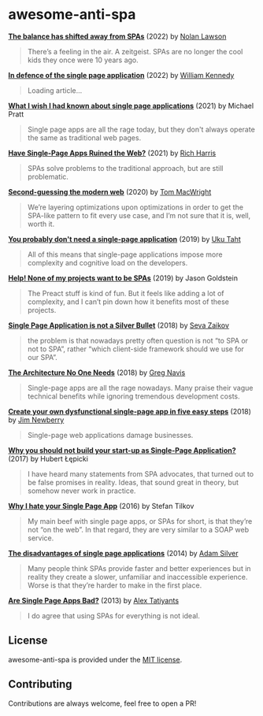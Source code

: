 # awesome-anti-spa

**[The balance has shifted away from SPAs](https://nolanlawson.com/2022/05/21/the-balance-has-shifted-away-from-spas/)** (2022) by [Nolan Lawson](https://nolanlawson.com)<br>
  > There’s a feeling in the air. A zeitgeist. SPAs are no longer the cool kids they once were 10 years ago.

**[In defence of the single page application](https://williamkennedy.ninja/javascript/2022/05/03/in-defence-of-the-single-page-application/)** (2022) by [William Kennedy](https://williamkennedy.ninja)<br>
  > Loading article...

**[What I wish I had known about single page applications](https://stackoverflow.blog/2021/12/28/what-i-wish-i-had-known-about-single-page-applications/)** (2021) by Michael Pratt<br>
  > Single page apps are all the rage today, but they don't always operate the same as traditional web pages.

**[Have Single-Page Apps Ruined the Web?](https://www.youtube.com/watch?v=860d8usGC0o)** (2021) by [Rich Harris](https://twitter.com/rich_harris)
  > SPAs solve problems to the traditional approach, but are still problematic.

**[Second-guessing the modern web](https://macwright.com/2020/05/10/spa-fatigue.html)** (2020) by [Tom MacWright](https://macwright.com)
  > We’re layering optimizations upon optimizations in order to get the SPA-like pattern to fit every use case, and I’m not sure that it is, well, worth it.

**[You probably don't need a single-page application](https://plausible.io/blog/you-probably-dont-need-a-single-page-app)** (2019) by [Uku Taht](https://twitter.com/ukutaht)
  > All of this means that single-page applications impose more complexity and cognitive load on the developers.

**[Help! None of my projects want to be SPAs](https://web.archive.org/web/20190211133112/https://whatisjasongoldstein.com/writing/help-none-of-my-projects-want-to-be-spas/)** (2019) by Jason Goldstein
  > The Preact stuff is kind of fun. But it feels like adding a lot of complexity, and I can’t pin down how it benefits most of these projects.

**[Single Page Application is not a Silver Bullet](https://blog.bloomca.me/2018/02/04/spa-is-not-silver-bullet.html)** (2018) by [Seva Zaikov](https://blog.bloomca.me/)
  > the problem is that nowadays pretty often question is not “to SPA or not to SPA”, rather “which client-side framework should we use for our SPA”.

**[The Architecture No One Needs](https://www.gregnavis.com/articles/the-architecture-no-one-needs.html)** (2018) by [Greg Navis](https://www.gregnavis.com/)
  > Single-page apps are all the rage nowadays. Many praise their vague technical benefits while ignoring tremendous development costs.

**[Create your own dysfunctional single-page app in five easy steps](https://tinnedfruit.com/writing/create-your-own-dysfunctional-single-page-app.html)** (2018) by [Jim Newberry](https://tinnedfruit.com/)
  > Single-page web applications damage businesses.

**[Why you should not build your start-up as Single-Page Application?](https://www.amberbit.com/blog/2017/9/20/why-you-should-not-build-your-startup-as-spa/)** (2017) by Hubert Łępicki
  > I have heard many statements from SPA advocates, that turned out to be false promises in reality. Ideas, that sound great in theory, but somehow never work in practice.

**[Why I hate your Single Page App](https://www.freecodecamp.org/news/why-i-hate-your-single-page-app-f08bb4ff9134)** (2016) by Stefan Tilkov
  > My main beef with single page apps, or SPAs for short, is that they’re not “on the web”. In that regard, they are very similar to a SOAP web service.

**[The disadvantages of single page applications](https://adamsilver.io/blog/the-disadvantages-of-single-page-applications/)** (2014) by [Adam Silver](https://adamsilver.io)
  > Many people think SPAs provide faster and better experiences but in reality they create a slower, unfamiliar and inaccessible experience. Worse is that they’re harder to make in the first place.

**[Are Single Page Apps Bad?](http://tatiyants.com/are-single-page-apps-bad/)** (2013) by [Alex Tatiyants](http://tatiyants.com)
  > I do agree that using SPAs for everything is not ideal.

## License

awesome-anti-spa is provided under the [MIT license](./LICENSE).

## Contributing

Contributions are always welcome, feel free to open a PR!
